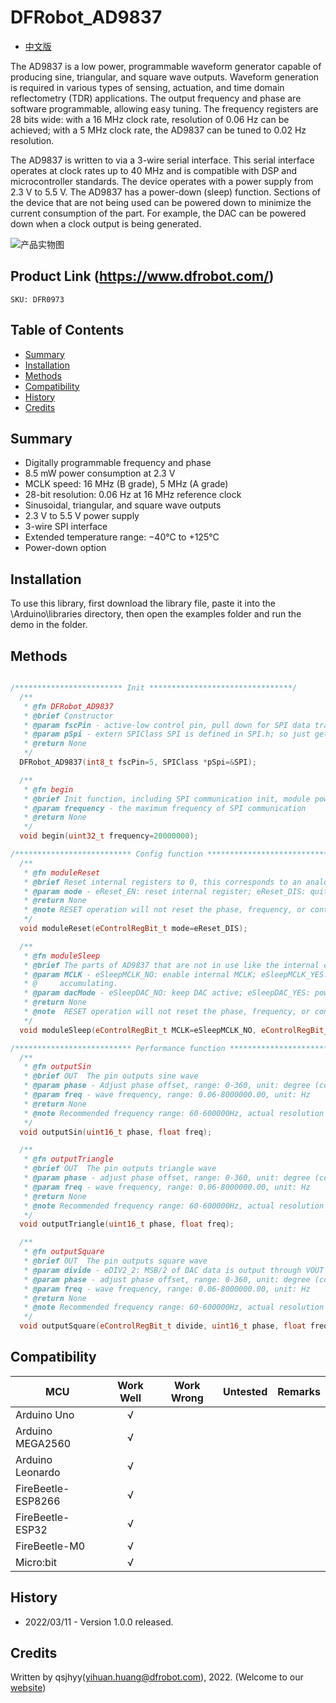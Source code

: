 # DFRobot_AD9837
* [中文版](./README_CN.md)

The AD9837 is a low power, programmable waveform generator capable of producing sine, triangular, and square wave outputs. Waveform generation is required in various types of sensing, actuation, and time domain reflectometry (TDR) applications. The output frequency and phase are software programmable, allowing easy tuning. The frequency registers are 28 bits wide: with a 16 MHz clock rate, resolution of 0.06 Hz can be achieved; with a 5 MHz clock rate, the AD9837 can be tuned to 0.02 Hz 
resolution.

The AD9837 is written to via a 3-wire serial interface. This serial interface operates at clock rates up to 40 MHz and is compatible with DSP and microcontroller standards. The device operates with a power supply from 2.3 V to 5.5 V. The AD9837 has a power-down (sleep) function. Sections of the device that are not being used can be powered down to minimize the current consumption of the part. For example, the DAC can be powered down when a clock output is being generated.

![产品实物图](./resources/images/AD9837.png)


## Product Link (https://www.dfrobot.com/)
    SKU: DFR0973


## Table of Contents

* [Summary](#summary)
* [Installation](#installation)
* [Methods](#methods)
* [Compatibility](#compatibility)
* [History](#history)
* [Credits](#credits)


## Summary

* Digitally programmable frequency and phase
* 8.5 mW power consumption at 2.3 V
* MCLK speed: 16 MHz (B grade), 5 MHz (A grade)
* 28-bit resolution: 0.06 Hz at 16 MHz reference clock
* Sinusoidal, triangular, and square wave outputs
* 2.3 V to 5.5 V power supply
* 3-wire SPI interface
* Extended temperature range: −40°C to +125°C
* Power-down option


## Installation

To use this library, first download the library file, paste it into the \Arduino\libraries directory, 
then open the examples folder and run the demo in the folder.


## Methods

```C++

/************************ Init ********************************/
  /**
   * @fn DFRobot_AD9837
   * @brief Constructor
   * @param fscPin - active-low control pin, pull down for SPI data transfer
   * @param pSpi - extern SPIClass SPI is defined in SPI.h; so just get SPI object address and the methods in SPI can be pointed to and used
   * @return None
   */
  DFRobot_AD9837(int8_t fscPin=5, SPIClass *pSpi=&SPI);

  /**
   * @fn begin
   * @brief Init function, including SPI communication init, module power-on reset
   * @param frequency - the maximum frequency of SPI communication
   * @return None
   */
  void begin(uint32_t frequency=20000000);

/************************** Config function ******************************/
  /**
   * @fn moduleReset
   * @brief Reset internal registers to 0, this corresponds to an analog output of midscale.
   * @param mode - eReset_EN: reset internal register; eReset_DIS: quit reset status
   * @return None
   * @note RESET operation will not reset the phase, frequency, or control register.
   */
  void moduleReset(eControlRegBit_t mode=eReset_DIS);

  /**
   * @fn moduleSleep
   * @brief The parts of AD9837 that are not in use like the internal clock and DAC can be powered down through the sleep function to minimize power consumption. 
   * @param MCLK - eSleepMCLK_NO: enable internal MCLK; eSleepMCLK_YES: disable internal MCLK. The DAC output remains at its present value as the NCO is no longer
   * @     accumulating.
   * @param dacMode - eSleepDAC_NO: keep DAC active; eSleepDAC_YES: power down on-chip DAC. This is useful when AD9837 is used to output MSB of DAC data.
   * @return None
   * @note  RESET operation will not reset the phase, frequency, or control register.
   */
  void moduleSleep(eControlRegBit_t MCLK=eSleepMCLK_NO, eControlRegBit_t dacMode=eSleepDAC_NO);

/************************** Performance function ******************************/
  /**
   * @fn outputSin
   * @brief OUT  The pin outputs sine wave
   * @param phase - Adjust phase offset, range: 0-360, unit: degree (corresponding to waveform phase offset of 0-2π)
   * @param freq - wave frequency, range: 0.06-8000000.00, unit: Hz
   * @return None
   * @note Recommended frequency range: 60-600000Hz, actual resolution is about 0.06Hz, which is obtained by dividing 16MHz by 2^28 
   */
  void outputSin(uint16_t phase, float freq);

  /**
   * @fn outputTriangle
   * @brief OUT  The pin outputs triangle wave
   * @param phase - adjust phase offset, range: 0-360, unit: degree (corresponding to waveform phase offset of 0-2π)
   * @param freq - wave frequency, range: 0.06-8000000.00, unit: Hz
   * @return None
   * @note Recommended frequency range: 60-600000Hz, actual resolution is about 0.06Hz, which is obtained by dividing 16MHz by 2^28
   */
  void outputTriangle(uint16_t phase, float freq);

  /**
   * @fn outputSquare
   * @brief OUT  The pin outputs square wave
   * @param divide - eDIV2_2: MSB/2 of DAC data is output through VOUT pin; eDIV2_1: MSB of DAC data is output via VOUT pin.
   * @param phase - adjust phase offset, range: 0-360, unit: degree (corresponding to waveform phase offset of 0-2π)
   * @param freq - wave frequency, range: 0.06-8000000.00, unit: Hz
   * @return None
   * @note Recommended frequency range: 60-600000Hz, actual resolution is about 0.06Hz, which is obtained by dividing 16MHz by 2^28
   */
  void outputSquare(eControlRegBit_t divide, uint16_t phase, float freq);

```


## Compatibility

MCU                | Work Well    | Work Wrong   | Untested    | Remarks
------------------ | :----------: | :----------: | :---------: | :----:
Arduino Uno        |      √       |              |             |
Arduino MEGA2560   |      √       |              |             |
Arduino Leonardo   |      √       |              |             |
FireBeetle-ESP8266 |      √       |              |             |
FireBeetle-ESP32   |      √       |              |             |
FireBeetle-M0      |      √       |              |             |
Micro:bit          |      √       |              |             |


## History

- 2022/03/11 - Version 1.0.0 released.


## Credits

Written by qsjhyy(yihuan.huang@dfrobot.com), 2022. (Welcome to our [website](https://www.dfrobot.com/))


